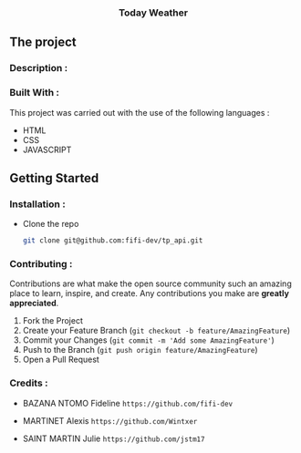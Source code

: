 <h3 align="center">Today Weather</h3>

## The project

### Description :

### Built With :

This project was carried out with the use of the following languages :

* HTML
* CSS
* JAVASCRIPT


## Getting Started

### Installation :

- Clone the repo

   ```sh
   git clone git@github.com:fifi-dev/tp_api.git
   ```

### Contributing :

Contributions are what make the open source community such an amazing place to learn, inspire, and create. Any contributions you make are **greatly appreciated**.

1. Fork the Project
2. Create your Feature Branch (`git checkout -b feature/AmazingFeature`)
3. Commit your Changes (`git commit -m 'Add some AmazingFeature'`)
4. Push to the Branch (`git push origin feature/AmazingFeature`)
5. Open a Pull Request


### Credits :


- BAZANA NTOMO Fideline `https://github.com/fifi-dev`

- MARTINET Alexis `https://github.com/Wintxer`

- SAINT MARTIN Julie `https://github.com/jstm17`




